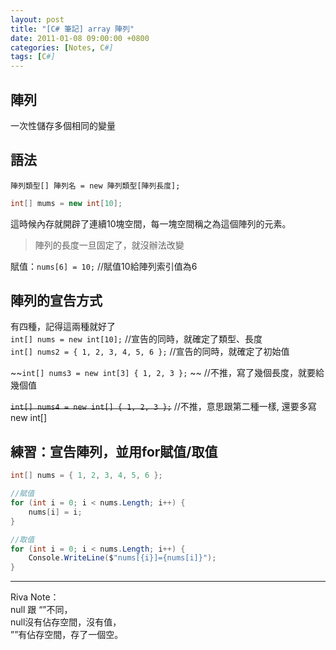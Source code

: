 ```yaml
---
layout: post
title: "[C# 筆記] array 陣列"
date: 2011-01-08 09:00:00 +0800
categories: [Notes, C#]
tags: [C#]
---
```


## 陣列
一次性儲存多個相同的變量    

## 語法
```text
陣列類型[] 陣列名 = new 陣列類型[陣列長度]; 
```
```c#
int[] mums = new int[10];  
```
這時候內存就開辟了連續10塊空間，每一塊空間稱之為這個陣列的元素。     

> 陣列的長度一旦固定了，就沒辦法改變    

賦值：`nums[6] = 10;` //賦值10給陣列索引值為6

## 陣列的宣告方式
有四種，記得這兩種就好了    
`int[] nums = new int[10];` //宣告的同時，就確定了類型、長度    
`int[] nums2 = { 1, 2, 3, 4, 5, 6 };` //宣告的同時，就確定了初始值  

~~`int[] nums3 = new int[3] { 1, 2, 3 };` ~~ //不推，寫了幾個長度，就要給幾個值

~~`int[] nums4 = new int[] { 1, 2, 3 };`~~ //不推，意思跟第二種一樣, 還要多寫new int[]


## 練習：宣告陣列，並用for賦值/取值

```c#
int[] nums = { 1, 2, 3, 4, 5, 6 };

//賦值
for (int i = 0; i < nums.Length; i++) {
    nums[i] = i;
}

//取值
for (int i = 0; i < nums.Length; i++) {
    Console.WriteLine($"nums[{i}]={nums[i]}");
}
```

***

Riva Note：     
null 跟 “”不同，    
null沒有佔存空間，沒有值，  
””有佔存空間，存了一個空。  
